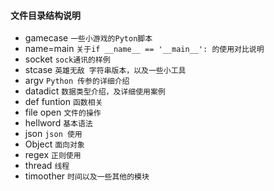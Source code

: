 #### 文件目录结构说明
*  gamecase `一些小游戏的Pyton脚本`
*  name=main `关于if __name__ == '__main__': 的使用对比说明`
*  socket `sock通讯的样例`
*  stcase `英雄无敌 字符串版本，以及一些小工具`
*  argv `Python 传参的详细介绍`
*  datadict `数据类型介绍，及详细使用案例` 
*  def funtion `函数相关`
*  file open `文件的操作`
*  hellword `基本语法`
*  json `json 使用`
*  Object `面向对象`
*  regex `正则使用`
*  thread `线程`
*  timoother `时间以及一些其他的模块`


